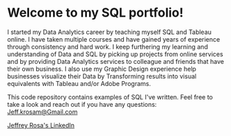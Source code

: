 # Welcome to my SQL portfolio!

I started my Data Analytics career by teaching myself SQL and Tableau online. I have taken multiple courses and have gained years of experience through consistency and hard work. I keep furthering my learning and understanding of Data and SQL by picking up projects from online services and by providing Data Analytics services to colleague and friends that have their own business. I also use my Graphic Design experience help businesses visualize their Data by Transforming results into visual equivalents with Tableau and/or Adobe Programs.

This code repository contains examples of SQL I've written. Feel free to take a look and reach out if you have any questions: Jeff.krosam@Gmail.com

<div class="badge-base LI-profile-badge" data-locale="en_US" data-size="medium" data-theme="dark" data-type="VERTICAL" data-vanity="jeffrey-rosa-data-analytics" data-version="v1"><a class="badge-base__link LI-simple-link" href="https://www.linkedin.com/in/jeffrey-rosa-data-analytics?trk=profile-badge">Jeffrey Rosa's LinkedIn</a></div>
              
